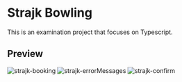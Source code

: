 # Strajk Bowling

This is an examination project that focuses on Typescript. 

## Preview
![strajk-booking](https://github.com/user-attachments/assets/1141c90f-c6ac-4138-9793-65edf68daded)
![strajk-errorMessages](https://github.com/user-attachments/assets/b375525e-81c9-4b8b-a7e4-e51dbc61e124)
![strajk-confirm](https://github.com/user-attachments/assets/3712f0f2-a17f-46c0-8592-d4d7218ab6c5)
